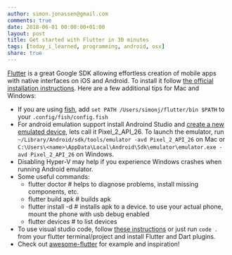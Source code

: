 ```yaml
---
author: simon.jonassen@gmail.com
comments: true
date: 2018-06-01 00:00:00+01:00
layout: post
title: Get started with Flutter in 30 minutes
tags: [today_i_learned, programming, android, osx]
share: true
---
```


[Flutter](https://flutter.io/) is a great Google SDK allowing effortless creation of mobile apps with native interfaces
on iOS and Android. To install it follow [the official installation instructions](https://flutter.io/get-started/install/). Here are a few additional tips for Mac and Windows:

* If you are using [fish](https://fishshell.com/), add `set PATH /Users/simonj/flutter/bin $PATH` to your `.config/fish/config.fish`
* For android emulation support install Androind Studio and [create a new emulated device](https://developer.android.com/studio/run/managing-avds), lets call it Pixel_2_API_26. To launch the emulator, run `~/Library/Android/sdk/tools/emulator -avd Pixel_2_API_26` on Mac or `C:\Users\<name>\AppData\Local\Android\Sdk\emulator\emulator.exe -avd Pixel_2_API_26` on Windows.
* Disabling Hyper-V may help if you experience Windows crashes when running Android emulator.
* Some useful commands:
  * flutter doctor # helps to diagnose problems, install missing components, etc.
  * flutter build apk # builds apk
  * flutter install -d <deviceid> # installs apk to a device. to use your actual phone, mount the phone with usb debug enabled
  * flutter devices # to list devices
* To use visual studio code, follow [these instructions](https://www.youtube.com/watch?v=hhP1tE-IHos) or just run `code .` from your flutter terminal/project and install Flutter and Dart plugins.
* Check out [awesome-flutter](https://github.com/Solido/awesome-flutter) for example and inspiration!
